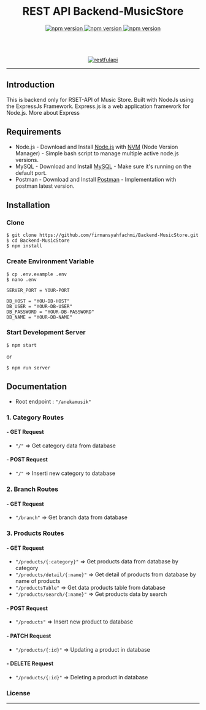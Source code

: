 <h1 align="center">REST API Backend-MusicStore</h1>
<div align="center">
   <a href="#">
    <img src="https://img.shields.io/badge/npm-6.9.0-brightgreen.svg?style=flat-square" alt="npm version">
  </a>
  <a href="#">
    <img src="https://img.shields.io/badge/NodeJS-12.4.0-blue.svg?style=flat-square" alt="npm version">
  </a>
  <a href="#">
    <img src="https://img.shields.io/badge/ExpressJS-4.x-orange.svg?style=flat-square" alt="npm version">
  </a>
</div>
 <br><br><br>


<p align="center">
  <a href="https://nodejs.org/">
    <img alt="restfulapi" title="Restful API" src="https://cdn-images-1.medium.com/max/871/1*d2zLEjERsrs1Rzk_95QU9A.png">
  </a>
</p>

----

## Introduction 
  
   This is backend only for RSET-API of Music Store. Built with NodeJs using the ExpressJs Framework. Express.js is a web application framework for Node.js. More about Express

## Requirements
- Node.js - Download and Install [Node.js](https://nodejs.org/en/) with [NVM](https://github.com/creationix/nvm) (Node Version Manager) - Simple bash script to manage multiple active node.js versions.
- MySQL - Download and Install [MySQL](https://www.mysql.com/downloads/) - Make sure it's running on the default port.
- Postman - Download and Install [Postman](https://www.getpostman.com/downloads) - Implementation with postman latest version.

## Installation
### Clone
```
$ git clone https://github.com/firmansyahfachmi/Backend-MusicStore.git
$ cd Backend-MusicStore
$ npm install
```

### Create Environment Variable
```
$ cp .env.example .env
$ nano .env
```

```
SERVER_PORT = YOUR-PORT

DB_HOST = "YOU-DB-HOST"
DB_USER = "YOUR-DB-USER"
DB_PASSWORD = "YOUR-DB-PASSWORD"
DB_NAME = "YOUR-DB-NAME"

```
### Start Development Server
```
$ npm start
```
or
```
$ npm run server
```

## Documentation

- Root endpoint : `"/anekamusik"`

### 1. Category Routes

#### - GET Request
 
- `"/"` => Get category data from database

#### - POST Request

 - `"/"` => Inserti new category to database
 

 ### 2. Branch Routes

#### - GET Request
 
 - `"/branch"` => Get branch data from database

 
 ### 3. Products Routes

#### - GET Request
 
 - `"/products/{:category}"` => Get products data from database by category
 - `"/products/detail/{:name}"` => Get detail of products from database by name of products
 - `"/productsTable"` => Get data products table from database
 - `"/products/search/{:name}"` => Get products data by search

#### - POST Request

 - `"/products"` => Insert new product to database

#### - PATCH Request

 - `"/products/{:id}"` => Updating a product in database

#### - DELETE Request

 - `"/products/{:id}"` => Deleting a product in database



### License
----


